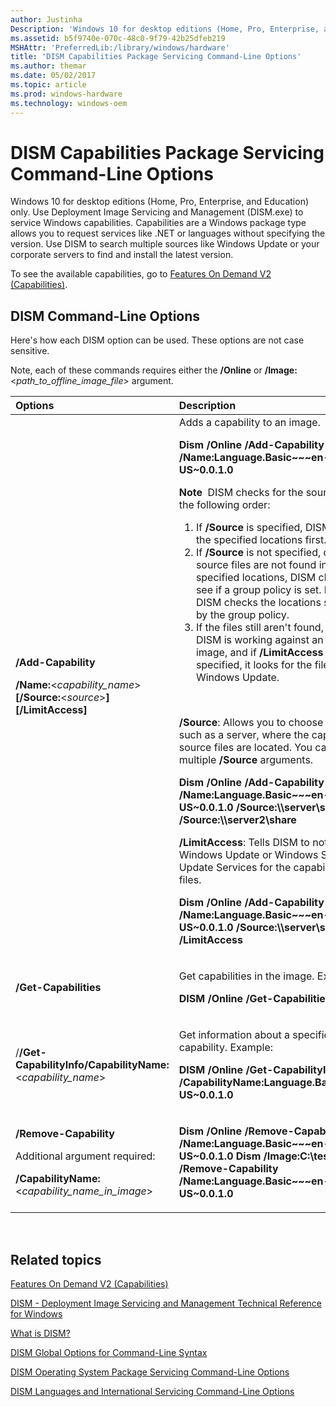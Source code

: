 ```yaml
---
author: Justinha
Description: 'Windows 10 for desktop editions (Home, Pro, Enterprise, and Education) only.'
ms.assetid: b5f9740e-070c-48c0-9f79-42b25dfeb219
MSHAttr: 'PreferredLib:/library/windows/hardware'
title: 'DISM Capabilities Package Servicing Command-Line Options'
ms.author: themar
ms.date: 05/02/2017
ms.topic: article
ms.prod: windows-hardware
ms.technology: windows-oem
---
```


# <span id="dism_capabilities_package_servicing_command-line_options"></span>DISM Capabilities Package Servicing Command-Line Options


Windows 10 for desktop editions (Home, Pro, Enterprise, and Education) only. Use Deployment Image Servicing and Management (DISM.exe) to service Windows capabilities. Capabilities are a Windows package type allows you to request services like .NET or languages without specifying the version. Use DISM to search multiple sources like Windows Update or your corporate servers to find and install the latest version.

To see the available capabilities, go to [Features On Demand V2 (Capabilities)](features-on-demand-v2--capabilities.md).

## <span id="DISM_Command-Line_Options"></span><span id="dism_command-line_options"></span><span id="DISM_COMMAND-LINE_OPTIONS"></span>DISM Command-Line Options


Here's how each DISM option can be used. These options are not case sensitive.

Note, each of these commands requires either the **/Online** or **/Image:**&lt;*path\_to\_offline\_image\_file*&gt; argument.

<table>
<colgroup>
<col width="50%" />
<col width="50%" />
</colgroup>
<thead>
<tr class="header">
<th align="left">Options</th>
<th align="left">Description</th>
</tr>
</thead>
<tbody>
<tr class="odd">
<td align="left"><p><strong>/Add-Capability</strong></p>
<p><strong>/Name:</strong>&lt;<em>capability_name</em>&gt; <strong>[/Source:</strong>&lt;<em>source</em>&gt;<strong>] [/LimitAccess]</strong></p></td>
<td align="left">Adds a capability to an image.
<p><strong>Dism /Online /Add-Capability /Name:Language.Basic~~~en-US~0.0.1.0</strong></p>
<div class="alert">
<strong>Note</strong>  DISM checks for the source files in the following order:
<ol>
<li>If <strong>/Source</strong> is specified, DISM looks in the specified locations first.</li>
<li>If <strong>/Source</strong> is not specified, or if the source files are not found in the specified locations, DISM checks to see if a group policy is set. If it is, DISM checks the locations specified by the group policy.</li>
<li>If the files still aren't found, and if DISM is working against an online image, and if <strong>/LimitAccess</strong> is not specified, it looks for the files on Windows Update.</li>
</ol>
</div>
<div>
 
</div>
<p><strong>/Source</strong>: Allows you to choose a location, such as a server, where the capability source files are located. You can use multiple <strong>/Source</strong> arguments.</p>
<p><strong>Dism /Online /Add-Capability /Name:Language.Basic~~~en-US~0.0.1.0 /Source:\\server\share /Source:\\server2\share</strong></p>
<p><strong>/LimitAccess</strong>: Tells DISM to not check Windows Update or Windows Server Update Services for the capability source files.</p>
<p><strong>Dism /Online /Add-Capability /Name:Language.Basic~~~en-US~0.0.1.0 /Source:\\server\share /LimitAccess</strong></p></td>
</tr>
<tr class="even">
<td align="left"><strong>/Get-Capabilities</strong></td>
<td align="left"><p>Get capabilities in the image. Example:</p>
<p><strong>DISM /Online /Get-Capabilities</strong></p></td>
</tr>
<tr class="odd">
<td align="left">/<strong>/Get-CapabilityInfo/CapabilityName:</strong>&lt;<em>capability_name</em>&gt;</td>
<td align="left"><p>Get information about a specific capability. Example:</p>
<p><strong>DISM /Online /Get-CapabilityInfo
 /CapabilityName:Language.Basic~~~en-US~0.0.1.0</strong></p></td>
</tr>
<tr class="even">
<td align="left"><strong>/Remove-Capability</strong>
<p>Additional argument required:</p>
<strong>/CapabilityName:</strong>&lt;<em>capability_name_in_image</em>&gt;</td>
<td align="left"><p><strong>Dism /Online /Remove-Capability /Name:Language.Basic~~~en-US~0.0.1.0
Dism /Image:C:\test\offline /Remove-Capability /Name:Language.Basic~~~en-US~0.0.1.0</strong></p></td>
</tr>
</tbody>
</table>

 

## <span id="related_topics"></span>Related topics


[Features On Demand V2 (Capabilities)](features-on-demand-v2--capabilities.md)

[DISM - Deployment Image Servicing and Management Technical Reference for Windows](dism---deployment-image-servicing-and-management-technical-reference-for-windows.md)

[What is DISM?](what-is-dism.md)

[DISM Global Options for Command-Line Syntax](dism-global-options-for-command-line-syntax.md)

[DISM Operating System Package Servicing Command-Line Options](dism-operating-system-package-servicing-command-line-options.md)

[DISM Languages and International Servicing Command-Line Options](dism-languages-and-international-servicing-command-line-options.md)

 

 






